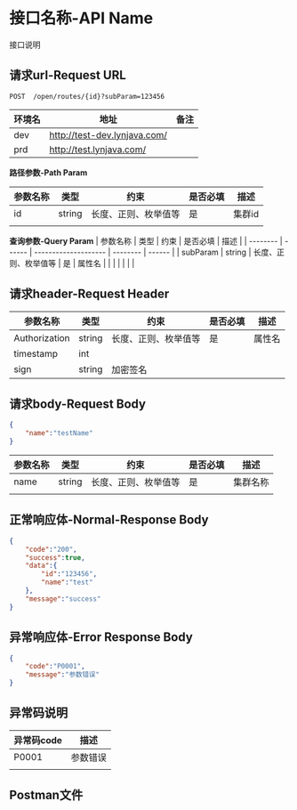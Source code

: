 # 接口名称-API Name

接口说明

## 请求url-Request URL

```
POST  /open/routes/{id}?subParam=123456
```

| 环境名 | 地址                         | 备注 |
| ------ | ---------------------------- | ---- |
| dev    | http://test-dev.lynjava.com/ |      |
| prd    | http://test.lynjava.com/     |      |

**路径参数-Path Param**

| 参数名称 | 类型   | 约束                 | 是否必填 | 描述   |
| -------- | ------ | -------------------- | -------- | ------ |
| id       | string | 长度、正则、枚举值等 | 是       | 集群id |
|          |        |                      |          |        |

**查询参数-Query Param**
| 参数名称 | 类型   | 约束                 | 是否必填 | 描述   |
| -------- | ------ | -------------------- | -------- | ------ |
| subParam | string | 长度、正则、枚举值等 | 是       | 属性名 |
|          |        |                      |          |        |

## 请求header-Request Header

| 参数名称      | 类型   | 约束                 | 是否必填 | 描述   |
| ------------- | ------ | -------------------- | -------- | ------ |
| Authorization | string | 长度、正则、枚举值等 | 是       | 属性名 |
| timestamp     | int    |                      |          |        |
| sign     | string    | 加密签名 |          |        |


## 请求body-Request Body

```json
{
    "name":"testName"
}
```

| 参数名称 | 类型   | 约束                 | 是否必填 | 描述     |
| -------- | ------ | -------------------- | -------- | -------- |
| name     | string | 长度、正则、枚举值等 | 是       | 集群名称 |
|          |        |                      |          |          |

## 正常响应体-Normal-Response Body

```json
{
    "code":"200",
    "success":true,
    "data":{
        "id":"123456",
        "name":"test"
    },
    "message":"success"
}
```

## 异常响应体-Error Response Body

```json
{
    "code":"P0001",
    "message":"参数错误"
}
```


## 异常码说明

| 异常码code | 描述     |
| ---------- | -------- |
| P0001      | 参数错误 |
|            |          |

## Postman文件